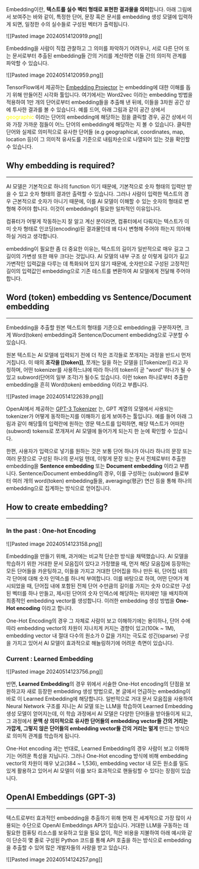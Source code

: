 Embedding이란, **텍스트를 실수 벡터 형태로 표현한 결과물을 의미**합니다. 아래 그림에서 보여주는 바와 같이, 특정한 단어, 문장 혹은 문서를 embedding 생성 모델에 입력하게 되면, 일정한 수의 실수들로 구성된 벡터가 출력됩니다.

![[Pasted image 20240514120919.png]]

Embedding을 사람이 직접 관찰하고 그 의미를 파악하기 어려우나, 서로 다른 단어 또는 문서로부터 추출된 embedding들 간의 거리를 계산하면 이들 간의 의미적 관계를 파악할 수 있습니다.

![[Pasted image 20240514120959.png]]

TensorFlow에서 제공하는 [Embedding Projector](https://projector.tensorflow.org/) 는 embedding에 대한 이해를 돕기 위해 만들어진 시각화 툴입니다. 여기에서는 Word2vec 이라는 embedding 방법을 적용하여 1만 개의 단어로부터 embedding들을 추출해 낸 뒤에, 이들을 3차원 공간 상에 투사한 결과를 볼 수 있습니다. 예를 드어, 아래 그림과 같이 공간 상에서 <font color="#ffff00">geographic</font> 이라는 단어의 embedding에 해당하는 점을 클릭할 경우, 공간 상에서 이와 가장 가까운 점들이 어느 단어의 embedding에 해당하는 지 볼 수 있습니다. 클릭한 단어와 실제로 의미적으로 유사한 단어들 (e.g geographical, coordinates, map, location 등)이 그 의미적 유사도를 기준으로 내림차순으로 나열되어 있는 것을 확인할 수 있습니다.

## Why embedding is required?
---

AI 모델은 기본적으로 하나의 function 이기 때문에, 기본적으로 숫자 형태의 입력만 받을 수 있고 숫자 형태의 결과만 출력할 수 있습니다. 그러나 사람이 입력한 텍스트의 경우 근본적으로 숫자가 아니기 때문에, 이를 AI 모델이 이해할 수 있는 숫자의 형태로 변형해 주어야 합니다. 이것이 embedding이 필요한 일차적인 이유입니다.

컴퓨터가 어떻게 작동하는지 잘 알고 계신 분이라면, 컴퓨터에서 다뤄지는 텍스트가 이미 숫자 형태로 인코딩(encoding)된 결과물인데 왜 다시 변형해 주어야 하는지 의아해하실 거라고 생각합니다.

embedding이 필요한 좀 더 중요한 이유는, 텍스트의 길이가 일반적으로 매우 길고 그 길이의 가변셩 또한 매우 크다는 것입니다. AI 모델의 내부 구조 상 이렇게 길이가 길고 가변적인 입력값을 다루는 데 특화되어 있지 않기 때문에, 숫자만으로 구성된 고정적인 길이의 입력값인 embedding으로 기존 테스트를 변환하여 AI 모델에게 전달해 주어야 합니다.

## Word (token) embedding vs Sentence/Document embedding
---

Embedding을 추출할 원본 텍스트의 형태를 기준으로 embedding을 구분하자면, 크게 Word(token) embedding과 Sentence/Document embedidng으로 구분할 수 있습니다.

원본 텍스트는 AI 모델에 입력되기 전에 더 작은 조각들로 쪼개지는 과정을 반드시 먼저 거칩니다. 이 때의 **조각을 [[token]]**, 쪼개는 일을 하는 모델을 [[Tokenizer]] 라고 자칭하며, 어떤 tokenizer를 사용하느냐에 따라 하나의 token이 곧 "word" 하나가 될 수 있고 subword(단어의 일부 조각)가 될수도 있습니다. 이런 token 하나로부터 추출한 embedding을 흔히 Word(token) embedding 이라고 부릅니다.

![[Pasted image 20240514122639.png]]

OpenAI에서 제공하는 [GPT-3 Tokenizer](https://platform.openai.com/tokenizer) 는, GPT 계열의 모델에서 사용되는 tokenizer가 어떻게 동작하는지를 이해하기 쉽게 보여주는 툴입니다. 예를 들어 아래 그림과 같이 해당툴의 입력란에 원하는 영문 텍스트를 입력하면, 해당 텍스트가 어떠한 (subword) tokens로 쪼개져서 AI 모델에 들어가게 되는지 한 눈에 확인할 수 있습니다.

한편, 사용자가 입력으로 넣기를 원하는 것은 보통 단어 하나가 아니라 하나의 문장 또는 여러 문장으로 구성된 하나의 문서일 텐데, 이렇게 문장 또는 문서 전체로부터 추출한 embedding을 **Sentence embedding** 또는 **Document embedding** 이라고 부릅니다. Sentence/Document embedding의 경우, 이를 구성하는 (sub)word 들로부터 여러 개의 word(token) embedding들을, averaging(평균) 연산 등을 통해 하나의 embedding으로 집계하는 방식으로 얻어집니다.

## How to create embedding?
---

### In the past  : One-hot Encoding

![[Pasted image 20240514123158.png]]

Embedding을 만들기 위해, 과거에는 비교적 단순한 방식을 채택했습니다. AI 모델을 학습하기 위한 거대한 문서 모음집이 있다고 가정했을 때, 먼저 해당 모음집에 등장하는 모든 단어들을 카운팅하고, 이들을 가지고 거대한 단어집을 하나 만든 뒤, 단어집 내의 각 단어에 대해 숫자 인덱스를 하나씩 부여합니다. 이를 바탕으로 하여, 어떤 단어가 제시되었을 때, 단어집 내에 포함된 전체 단어 수만큼의 길이를 가지는 숫자 0으로만 구성된 벡터를 하나 만들고, 제시된 단어의 숫자 인덱스에 해당하는 위치에만 1을 배치하여 최종적인 embedding vector를 생성합니다. 이러한 embedding 생성 방법을 **One-Hot encoding** 이라고 합니다.

One-Hot Encoding의 경우 그 자체로 사람이 보고 이해하기에는 용이하나, 단어 수에 따라 embedding vector의 차원이 지나치게 커지는 경향이 있고(100k ~ 1M), embedding vector 내 절대 다수의 원소가 0 값을 가지는 극도로 성긴(sparse) 구성을 가지고 있어서 AI 모델이 효과적으로 해늘링하기에 어려운 측면이 있습니다.

### Current : Learned Embedding

![[Pasted image 20240514123756.png]]

반면, **Learned Embedding**의 경우 위에서 서술한 One-Hot encoding의 단점을 보완하고자 새로 등장한 embedding 생성 방법으로, 본 글에서 언급하는 embedding이 바로 이 Learned Embedding에 해당합니다. 일반적으로 거대 문서 모음집을 사용하여 Neural Network 구조를 지니는 AI 모델 또는 LLM을 학습하여 Learned Embedding 생성 모델이 얻어지는데, 이 학습 과정에서 AI 모델은 다양한 단어들을 받아들이게 되고, 그 과정에서 **문맥 상 의미적으로 유사한 단어들의 embedding vector들 간의 거리는 가깝게, 그렇지 않은 단어들의 embedding vector들 간의 거리는 멀게** 만드는 방식으로 의미적 관계를 학습하게 됩니다.

One-Hot encoding 과는 반대로, Learned Embedding의 경우 사람이 보고 이해하기는 어려운 특성을 지닙니다. 그러나 One-Hot encoding 방식에 비해 embedding vector의 차원이 매우 낮고(384 ~ 1,536), embedding vector 내 모든 원소를 밀도 있게 활용하고 있어서 AI 모델이 이를 보다 효과적으로 핸들링할 수 있다는 장점이 있습니다.

## OpenAI Embeddings (GPT-3)
---

텍스트로부터 효과적인 embedding을 추출하기 위해 현재 전 세계적으로 가장 많이 사용되는 수단으로 OpenAI Embeddings API가 있습니다. 거대한 LLM을 구동하는 데 필요한 컴퓨팅 리소스를 보유하고 있을 필요 없이, 적은 비용을 지불하여 아래 예시와 같이 단순히 몇 줄로 구성된 Python 코드를 통해 API 호출을 하는 방식으로 embedding을 추출할 수 있어 많은 개발자들의 사랑을 받고 있습니다.

![[Pasted image 20240514124257.png]]


